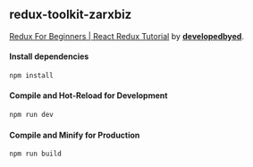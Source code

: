 ## redux-toolkit-zarxbiz
[Redux For Beginners | React Redux Tutorial](https://www.youtube.com/watch?v=CVpUuw9XSjY) by [**developedbyed**](https://www.youtube.com/@developedbyed).

#### Install dependencies
```sh
npm install
```

#### Compile and Hot-Reload for Development

```sh
npm run dev
```

#### Compile and Minify for Production

```sh
npm run build
